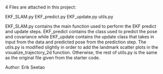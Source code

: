 4 Files are attached in this project:

EKF_SLAM.py
EKF_predict.py
EKF_update.py
utils.py

EKF_SLAM.py contains the main function used to perform the EKF predict and update steps. EKF_predict contains the class used to predict the pose and covariance while EKF_update contains the update class that takes in input from the data and predicted pose from the prediction step. The utils.py is modified slightly in order to add the landmark scatter plots in the visualize_trajectory_2d function. Otherwise, the rest of utils.py is the same as the original file given from the starter code. 



Author: Erik Seetao
